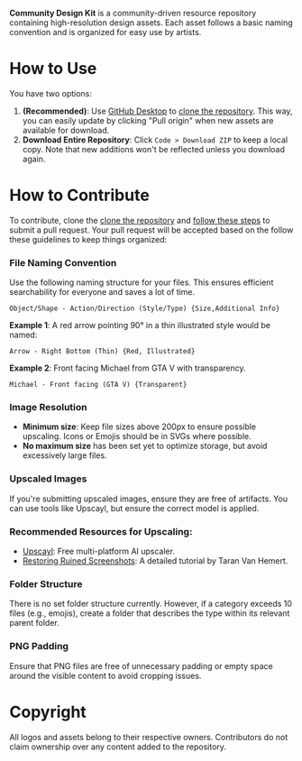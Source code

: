 **Community Design Kit** is a community-driven resource repository containing high-resolution design assets. Each asset follows a basic naming convention and is organized for easy use by artists.

# How to Use
You have two options:
1. **(Recommended)**: Use [GitHub Desktop](https://desktop.github.com/download/) to [clone the repository](https://docs.github.com/en/desktop/adding-and-cloning-repositories/cloning-a-repository-from-github-to-github-desktop). This way, you can easily update by clicking "Pull origin" when new assets are available for download.
2. **Download Entire Repository**: Click `Code > Download ZIP` to keep a local copy. Note that new additions won't be reflected unless you download again.

# How to Contribute
To contribute, clone the [clone the repository](https://docs.github.com/en/desktop/adding-and-cloning-repositories/cloning-a-repository-from-github-to-github-desktop) and [follow these steps](https://docs.github.com/en/desktop/working-with-your-remote-repository-on-github-or-github-enterprise/creating-an-issue-or-pull-request-from-github-desktop#creating-a-pull-request) to submit a pull request. Your pull request will be accepted based on the follow these guidelines to keep things organized:

### File Naming Convention
Use the following naming structure for your files. This ensures efficient searchability for everyone and saves a lot of time.

```
Object/Shape - Action/Direction (Style/Type) {Size,Additional Info}
```

**Example 1**: A red arrow pointing 90° in a thin illustrated style would be named:

```
Arrow - Right Bottom (Thin) {Red, Illustrated}
```
**Example 2**: Front facing Michael from GTA V with transparency.
```
Michael - Front facing (GTA V) {Transparent}
```

### Image Resolution
- **Minimum size**: Keep file sizes above 200px to ensure possible upscaling. Icons or Emojis should be in SVGs where possible.
- **No maximum size** has been set yet to optimize storage, but avoid excessively large files.

### Upscaled Images
If you're submitting upscaled images, ensure they are free of artifacts. You can use tools like Upscayl, but ensure the correct model is applied.

### Recommended Resources for Upscaling:
- [Upscayl](https://upscayl.org/): Free multi-platform AI upscaler.
- [Restoring Ruined Screenshots](https://youtu.be/5t6h2AhhSO8?si=wNqq8DSq5KvFmn29): A detailed tutorial by Taran Van Hemert.

### Folder Structure
There is no set folder structure currently. However, if a category exceeds 10 files (e.g., emojis), create a folder that describes the type within its relevant parent folder.

### PNG Padding
Ensure that PNG files are free of unnecessary padding or empty space around the visible content to avoid cropping issues.

# Copyright
All logos and assets belong to their respective owners. Contributors do not claim ownership over any content added to the repository.
